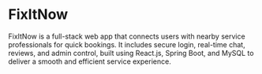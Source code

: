 # FixItNow
FixItNow is a full-stack web app that connects users with nearby service professionals for quick bookings. It includes secure login, real-time chat, reviews, and admin control, built using React.js, Spring Boot, and MySQL to deliver a smooth and efficient service experience.

